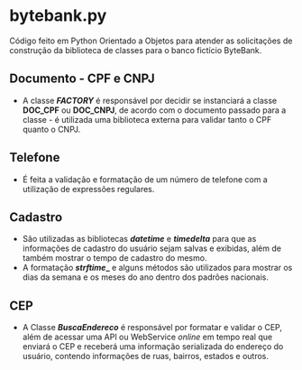 # bytebank.py

Código feito em Python Orientado a Objetos para atender as solicitações de construção da biblioteca de classes para o banco fictício ByteBank.

## Documento - CPF e CNPJ
- A classe **_FACTORY_** é responsável por decidir se instanciará a classe **__DOC_CPF__** ou **__DOC_CNPJ__**, de acordo com o documento passado para a classe - é utilizada uma biblioteca externa para validar tanto o CPF quanto o CNPJ.

## Telefone
- É feita a validação e formatação de um número de telefone com a utilização de expressões regulares.

## Cadastro
- São utilizadas as bibliotecas **_datetime_** e **_timedelta_** para que as informações de cadastro do usuário sejam salvas e exibidas, além de também mostrar o tempo de cadastro do mesmo.
- A formatação **_strftime__** e alguns métodos são utilizados para mostrar os dias da semana e os meses do ano dentro dos padrões nacionais.
  
## CEP
- A Classe **_BuscaEndereco_** é responsável por formatar e validar o CEP, além de acessar  uma API ou WebService _online_ em tempo real que enviará o CEP e receberá uma informação serializada do endereço do usuário, contendo informações de ruas, bairros, estados e outros.
